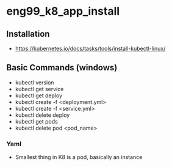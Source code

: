 # eng99_k8_app_install

## Installation

- https://kubernetes.io/docs/tasks/tools/install-kubectl-linux/


## Basic Commands (windows)

- kubectl version
- kubectl get service
- kubectl get deploy
- kubectl create -f <deployment.yml>
- kubectl create -f <service.yml>
- kubectl delete deploy <deployment>
- kubectl get pods
- kubectl delete pod <pod_name>

### Yaml

- Smallest thing in K8 is a pod, basically an instance